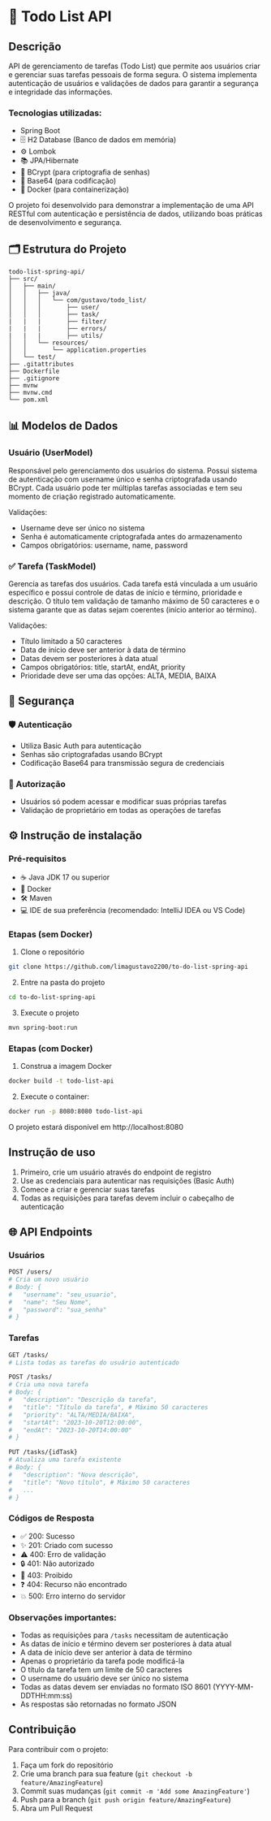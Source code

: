 # 📝 Todo List API

## Descrição
API de gerenciamento de tarefas (Todo List) que permite aos usuários criar e gerenciar suas tarefas pessoais de forma segura. O sistema implementa autenticação de usuários e validações de dados para garantir a segurança e integridade das informações.

### Tecnologias utilizadas:
- Spring Boot
- 🗄️ H2 Database (Banco de dados em memória)
- ⚙️ Lombok
- 📚 JPA/Hibernate
- 🔐 BCrypt (para criptografia de senhas)
- 🧩 Base64 (para codificação)
- 🐳 Docker (para containerização)

O projeto foi desenvolvido para demonstrar a implementação de uma API RESTful com autenticação e persistência de dados, utilizando boas práticas de desenvolvimento e segurança.

## 🗂️ Estrutura do Projeto
```
todo-list-spring-api/
├── src/
│   ├── main/
│   │   ├── java/
│   │   │   └── com/gustavo/todo_list/
│   │   │       ├── user/           
│   │   │       ├── task/           
|   |   |       ├── filter/ 
|   |   |       ├── errors/
|   |   |       ├── utils/   
│   │   └── resources/
│   │       └── application.properties
│   └── test/                                         
├── .gitattributes 
├── Dockerfile                  
├── .gitignore                      
├── mvnw                          
├── mvnw.cmd                       
└── pom.xml                        
```

## 📊 Modelos de Dados

### Usuário (UserModel)
Responsável pelo gerenciamento dos usuários do sistema. Possui sistema de autenticação com username único e senha criptografada usando BCrypt. Cada usuário pode ter múltiplas tarefas associadas e tem seu momento de criação registrado automaticamente.

Validações:
- Username deve ser único no sistema
- Senha é automaticamente criptografada antes do armazenamento
- Campos obrigatórios: username, name, password

### ✅  Tarefa (TaskModel)
Gerencia as tarefas dos usuários. Cada tarefa está vinculada a um usuário específico e possui controle de datas de início e término, prioridade e descrição. O título tem validação de tamanho máximo de 50 caracteres e o sistema garante que as datas sejam coerentes (início anterior ao término).

Validações:
- Título limitado a 50 caracteres
- Data de início deve ser anterior à data de término
- Datas devem ser posteriores à data atual
- Campos obrigatórios: title, startAt, endAt, priority
- Prioridade deve ser uma das opções: ALTA, MEDIA, BAIXA

## 🔐 Segurança

### 🛡️ Autenticação
- Utiliza Basic Auth para autenticação
- Senhas são criptografadas usando BCrypt
- Codificação Base64 para transmissão segura de credenciais

### 🚫 Autorização
- Usuários só podem acessar e modificar suas próprias tarefas
- Validação de proprietário em todas as operações de tarefas

## ⚙️ Instrução de instalação

### Pré-requisitos
- ☕ Java JDK 17 ou superior
- 🐳 Docker
- 🛠️ Maven
- 💻 IDE de sua preferência (recomendado: IntelliJ IDEA ou VS Code)

### Etapas (sem Docker)

1. Clone o repositório
```bash
git clone https://github.com/limagustavo2200/to-do-list-spring-api
```

2. Entre na pasta do projeto
```bash
cd to-do-list-spring-api
```

3. Execute o projeto
```bash
mvn spring-boot:run
```

### Etapas (com Docker)

1. Construa a imagem Docker
```bash
docker build -t todo-list-api
```

2. Execute o container:
```bash
docker run -p 8080:8080 todo-list-api
```
O projeto estará disponível em http://localhost:8080

## Instrução de uso

1. Primeiro, crie um usuário através do endpoint de registro
2. Use as credenciais para autenticar nas requisições (Basic Auth)
3. Comece a criar e gerenciar suas tarefas
4. Todas as requisições para tarefas devem incluir o cabeçalho de autenticação

## 🌐 API Endpoints

### Usuários
```bash
POST /users/
# Cria um novo usuário
# Body: {
#   "username": "seu_usuario",
#   "name": "Seu Nome",
#   "password": "sua_senha"
# }
```

### Tarefas
```bash
GET /tasks/
# Lista todas as tarefas do usuário autenticado

POST /tasks/
# Cria uma nova tarefa
# Body: {
#   "description": "Descrição da tarefa",
#   "title": "Título da tarefa", # Máximo 50 caracteres
#   "priority": "ALTA/MEDIA/BAIXA",
#   "startAt": "2023-10-20T12:00:00",
#   "endAt": "2023-10-20T14:00:00"
# }

PUT /tasks/{idTask}
# Atualiza uma tarefa existente
# Body: {
#   "description": "Nova descrição",
#   "title": "Novo título", # Máximo 50 caracteres
#   ...
# }
```

### Códigos de Resposta
- ✅ 200: Sucesso
- ✨ 201: Criado com sucesso
- ⚠️ 400: Erro de validação
- 🔒 401: Não autorizado
- 🚫 403: Proibido
- ❓ 404: Recurso não encontrado
- 💥 500: Erro interno do servidor


### Observações importantes:
- Todas as requisições para `/tasks` necessitam de autenticação
- As datas de início e término devem ser posteriores à data atual
- A data de início deve ser anterior à data de término
- Apenas o proprietário da tarefa pode modificá-la
- O título da tarefa tem um limite de 50 caracteres
- O username do usuário deve ser único no sistema
- Todas as datas devem ser enviadas no formato ISO 8601 (YYYY-MM-DDTHH:mm:ss)
- As respostas são retornadas no formato JSON

## Contribuição
Para contribuir com o projeto:
1. Faça um fork do repositório
2. Crie uma branch para sua feature (`git checkout -b feature/AmazingFeature`)
3. Commit suas mudanças (`git commit -m 'Add some AmazingFeature'`)
4. Push para a branch (`git push origin feature/AmazingFeature`)
5. Abra um Pull Request


